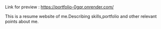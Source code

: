 Link for preview : https://portfolio-0gqr.onrender.com/

This is a resume website of me.Describing skills,portfolio and other relevant points about me.
